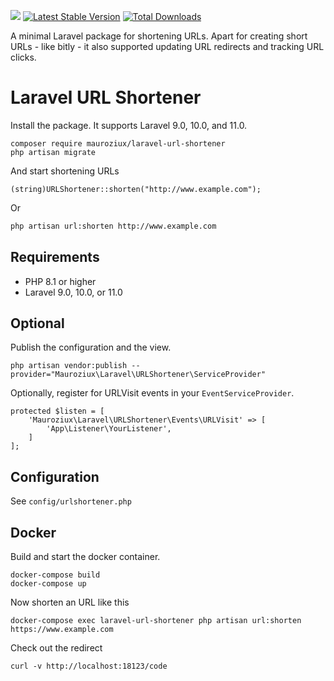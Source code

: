 
![](https://github.com/mauroziux/laravel-url-shortener/workflows/CI/badge.svg)
[![Latest Stable Version](https://poser.pugx.org/mauroziux/laravel-url-shortener/v/stable)](https://packagist.org/packages/mauroziux/laravel-url-shortener)
[![Total Downloads](https://poser.pugx.org/mauroziux/laravel-url-shortener/downloads)](https://packagist.org/packages/mauroziux/laravel-url-shortener)

A minimal Laravel package for shortening URLs. Apart for creating short URLs - like bitly - it also supported updating URL redirects and tracking URL clicks.

# Laravel URL Shortener

Install the package. It supports Laravel 9.0, 10.0, and 11.0.

~~~
composer require mauroziux/laravel-url-shortener
php artisan migrate
~~~

And start shortening URLs

~~~.php
(string)URLShortener::shorten("http://www.example.com");
~~~

Or

~~~.bash
php artisan url:shorten http://www.example.com
~~~

## Requirements

- PHP 8.1 or higher
- Laravel 9.0, 10.0, or 11.0

## Optional

Publish the configuration and the view.

~~~.php
php artisan vendor:publish --provider="Mauroziux\Laravel\URLShortener\ServiceProvider"
~~~

Optionally, register for URLVisit events in your `EventServiceProvider`.

~~~.php
protected $listen = [
	'Mauroziux\Laravel\URLShortener\Events\URLVisit' => [
		'App\Listener\YourListener',
	]
];
~~~

## Configuration

See `config/urlshortener.php`

## Docker

Build and start the docker container.

~~~
docker-compose build
docker-compose up
~~~

Now shorten an URL like this

~~~
docker-compose exec laravel-url-shortener php artisan url:shorten https://www.example.com
~~~

Check out the redirect

~~~
curl -v http://localhost:18123/code
~~~
